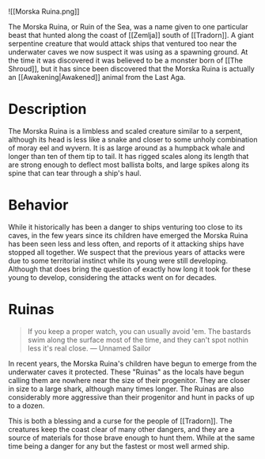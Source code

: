 ![[Morska Ruina.png]]

The Morska Ruina, or Ruin of the Sea, was a name given to one particular beast that hunted along the coast of [[Zemlja]] south of [[Tradorn]]. A giant serpentine creature that would attack ships that ventured too near the underwater caves we now suspect it was using as a spawning ground. At the time it was discovered it was believed to be a monster born of [[The Shroud]], but it has since been discovered that the Morska Ruina is actually an [[Awakening|Awakened]] animal from the Last Aga.
# Description
 
The Morska Ruina is a limbless and scaled creature similar to a serpent, although its head is less like a snake and closer to some unholy combination of moray eel and wyvern. It is as large around as a humpback whale and longer than ten of them tip to tail. It has rigged scales along its length that are strong enough to deflect most ballista bolts, and large spikes along its spine that can tear through a ship's haul.
# Behavior
 
While it historically has been a danger to ships venturing too close to its caves, in the few years since its children have emerged the Morska Ruina has been seen less and less often, and reports of it attacking ships have stopped all together. We suspect that the previous years of attacks were due to some territorial instinct while its young were still developing. Although that does bring the question of exactly how long it took for these young to develop, considering the attacks went on for decades.
# Ruinas
 
> If you keep a proper watch, you can usually avoid 'em. The bastards swim along the surface most of the time, and they can't spot nothin less it's real close.
> — Unnamed Sailor
 
In recent years, the Morska Ruina's children have begun to emerge from the underwater caves it protected. These "Ruinas" as the locals have begun calling them are nowhere near the size of their progenitor. They are closer in size to a large shark, although many times longer. The Ruinas are also considerably more aggressive than their progenitor and hunt in packs of up to a dozen.
 
This is both a blessing and a curse for the people of [[Tradorn]]. The creatures keep the coast clear of many other dangers, and they are a source of materials for those brave enough to hunt them. While at the same time being a danger for any but the fastest or most well armed ship.